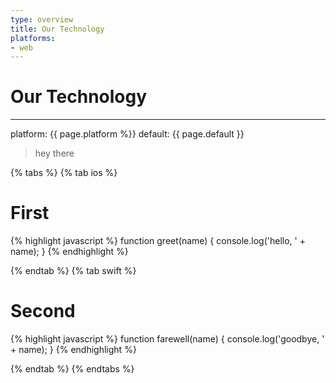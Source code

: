 ```yaml
---
type: overview
title: Our Technology
platforms:
- web
---
```


# Our Technology

------
platform: {{ page.platform %}}
default: {{ page.default }}

> hey there



{% tabs %}
{% tab ios %}
# First

{% highlight javascript %}
  function greet(name) {
    console.log('hello, ' + name);
  }
{% endhighlight %}


{% endtab %}
{% tab swift %}
# Second

{% highlight javascript %}
  function farewell(name) {
    console.log('goodbye, ' + name);
  }
{% endhighlight %}

{% endtab %}
{% endtabs %}
